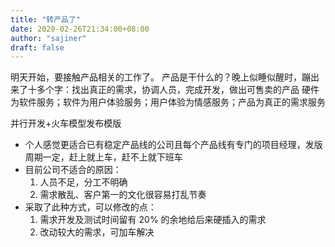 ```yaml
---
title: "转产品了"
date: 2020-02-26T21:34:00+08:00
author: "sajiner"
draft: false
---
```

明天开始，要接触产品相关的工作了。
产品是干什么的？晚上似睡似醒时，蹦出来了十多个字：找出真正的需求，协调人员，完成开发，做出可售卖的产品
硬件为软件服务；软件为用户体验服务；用户体验为情感服务；产品为真正的需求服务

并行开发+火车模型发布模版

* 个人感觉更适合已有稳定产品线的公司且每个产品线有专门的项目经理，发版周期一定，赶上就上车，赶不上就下班车
* 目前公司不适合的原因：
    1. 人员不足，分工不明确
    2. 需求散乱、客户第一的文化很容易打乱节奏
* 采取了此种方式，可以修改的点：
    1. 需求开发及测试时间留有 20% 的余地给后来硬插入的需求
    2. 改动较大的需求，可加车解决
